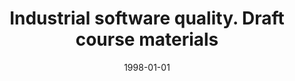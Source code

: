 ---
# Documentation: https://wowchemy.com/docs/managing-content/

title: Industrial software quality. Draft course materials
subtitle: ''
summary: ''
authors:
- sas
tags: []
categories: []
date: '1998-01-01'
lastmod: 2022-10-07T05:45:26Z
featured: false
draft: false

# Featured image
# To use, add an image named `featured.jpg/png` to your page's folder.
# Focal points: Smart, Center, TopLeft, Top, TopRight, Left, Right, BottomLeft, Bottom, BottomRight.
image:
  caption: ''
  focal_point: ''
  preview_only: false

# Projects (optional).
#   Associate this post with one or more of your projects.
#   Simply enter your project's folder or file name without extension.
#   E.g. `projects = ["internal-project"]` references `content/project/deep-learning/index.md`.
#   Otherwise, set `projects = []`.
projects: []
publishDate: '2022-10-07T05:45:25.737461Z'
publication_types:
- '4'
abstract: ''
publication: ''
---